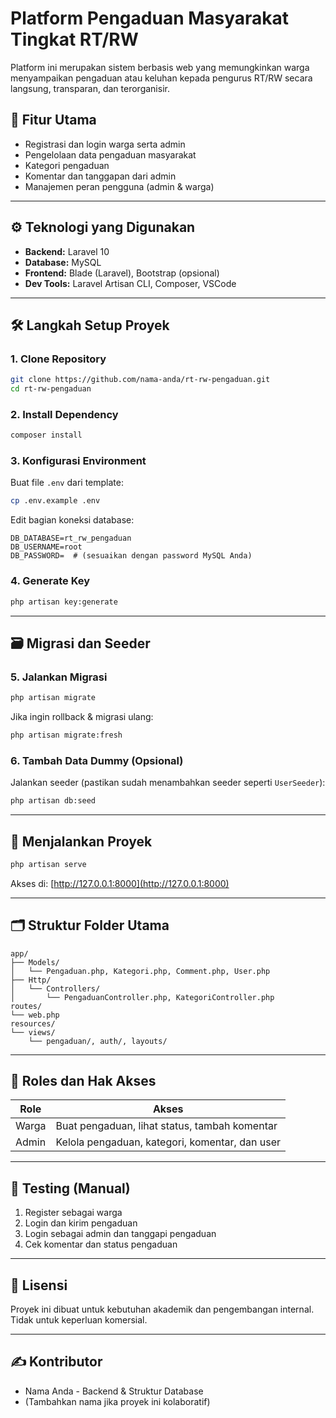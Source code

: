 # Platform Pengaduan Masyarakat Tingkat RT/RW

Platform ini merupakan sistem berbasis web yang memungkinkan warga menyampaikan pengaduan atau keluhan kepada pengurus RT/RW secara langsung, transparan, dan terorganisir.

## 📌 Fitur Utama

- Registrasi dan login warga serta admin
- Pengelolaan data pengaduan masyarakat
- Kategori pengaduan
- Komentar dan tanggapan dari admin
- Manajemen peran pengguna (admin & warga)

---

## ⚙️ Teknologi yang Digunakan

- **Backend:** Laravel 10
- **Database:** MySQL
- **Frontend:** Blade (Laravel), Bootstrap (opsional)
- **Dev Tools:** Laravel Artisan CLI, Composer, VSCode

---

## 🛠️ Langkah Setup Proyek

### 1. Clone Repository

```bash
git clone https://github.com/nama-anda/rt-rw-pengaduan.git
cd rt-rw-pengaduan
```

### 2. Install Dependency

```bash
composer install
```

### 3. Konfigurasi Environment

Buat file `.env` dari template:

```bash
cp .env.example .env
```

Edit bagian koneksi database:

```
DB_DATABASE=rt_rw_pengaduan
DB_USERNAME=root
DB_PASSWORD=  # (sesuaikan dengan password MySQL Anda)
```

### 4. Generate Key

```bash
php artisan key:generate
```

---

## 🗃️ Migrasi dan Seeder

### 5. Jalankan Migrasi

```bash
php artisan migrate
```

Jika ingin rollback & migrasi ulang:

```bash
php artisan migrate:fresh
```

### 6. Tambah Data Dummy (Opsional)

Jalankan seeder (pastikan sudah menambahkan seeder seperti `UserSeeder`):

```bash
php artisan db:seed
```

---

## 🚀 Menjalankan Proyek

```bash
php artisan serve
```

Akses di: [http://127.0.0.1:8000](http://127.0.0.1:8000)

---

## 🗂️ Struktur Folder Utama

```
app/
├── Models/
│   └── Pengaduan.php, Kategori.php, Comment.php, User.php
├── Http/
│   └── Controllers/
│       └── PengaduanController.php, KategoriController.php
routes/
└── web.php
resources/
└── views/
    └── pengaduan/, auth/, layouts/
```

---

## 👥 Roles dan Hak Akses

| Role  | Akses                                          |
|-------|------------------------------------------------|
| Warga | Buat pengaduan, lihat status, tambah komentar  |
| Admin | Kelola pengaduan, kategori, komentar, dan user |

---

## 🧪 Testing (Manual)

1. Register sebagai warga
2. Login dan kirim pengaduan
3. Login sebagai admin dan tanggapi pengaduan
4. Cek komentar dan status pengaduan

---

## 📄 Lisensi

Proyek ini dibuat untuk kebutuhan akademik dan pengembangan internal. Tidak untuk keperluan komersial.

---

## ✍️ Kontributor

- Nama Anda - Backend & Struktur Database
- (Tambahkan nama jika proyek ini kolaboratif)